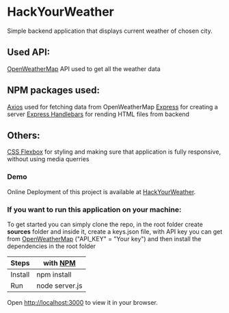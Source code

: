 # HackYourWeather
Simple backend application that displays current weather of chosen city.

## Used API:
[OpenWeatherMap](https://openweathermap.org/) API used to get all the weather data

## NPM packages used: 
[Axios](https://www.npmjs.com/package/axios) used for fetching data from OpenWeatherMap
[Express](https://www.npmjs.com/package/express) for creating a server
[Express Handlebars](https://www.npmjs.com/package/express-handlebars) for rending HTML files from backend

## Others:
[CSS Flexbox](https://developer.mozilla.org/en-US/docs/Learn/CSS/CSS_layout/Flexbox) for styling and making sure that application is fully responsive, without using media querries


### Demo
Online Deployment of this project is available at [HackYourWeather](https://hackyourweather.herokuapp.com/).


### If you want to run this application on your machine:

To get started you can simply clone the repo, in the root folder create **sources** folder and inside it, create a keys.json file, with API key you can get from [OpenWeatherMap](https://openweathermap.org/) ("API_KEY" = "Your key") and then install the dependencies in the root folder
    
| Steps   |with [NPM](https://www.npmjs.com/) |
| ------- | --------------------------------- | 
| Install |npm install                        |
| Run     |node server.js                     |

Open [http://localhost:3000](http://localhost:3000) to view it in your browser.
